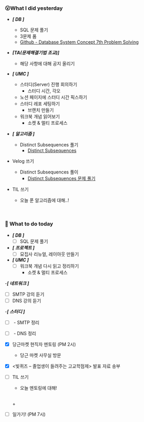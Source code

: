 ### 😮What I did yesterday

- ***[ DB ]***
  -  SQL 문제 풀기
    - 3문제 품
    - [Github - Database System Concept 7th Problem Solving](https://github.com/ShimFFF/Database_System_Concept-_7th_Problem_Solving/blob/main/Note/Chapter3/3.1.md)

- ***[TA(문제해결기법 조교)]***
  - 해당 사항에 대해 공지 올리기

- ***[ UMC ]***
  - 스터디(Server) 진행 회의하기
    - 스터디 시간, 각오
  - 노션 페이지에 스터디 시간 픽스하기
  - 스터디 레포 세팅하기
    - 브랜치 만들기
  - 워크북 개념 읽어보기
    - 소켓 & 멀티 프로세스 

- ***[ 알고리즘 ]***
  - Distinct Subsequences 풀기
    - [Distinct Subsequences](https://github.com/ShimFFF/Algorithm/tree/main/code/Distinct%20Subsequences)

- Velog 쓰기
  - Distinct Subsequences 풀이
    - [Distinct Subsequences 문제 풀기](https://velog.io/@ssw123/%EC%95%8C%EA%B3%A0%EB%A6%AC%EC%A6%98-Dynamic-ProgramingDP%EB%A5%BC-%ED%99%9C%EC%9A%A9%ED%95%B4-Distinct-Subsequences-%EB%AC%B8%EC%A0%9C-%ED%92%80%EA%B8%B0)

- TIL 쓰기
  - 오늘 푼 알고리즘에 대해..!


<br>

###  🤔 What to do today
- ***[ DB ]***
  - [ ] SQL 문제 풀기

 - ***[ 프로젝트 ]***
   - [ ] 묘집사 리뉴얼, 레이아웃 만들기

- ***[ UMC ]***
  - [ ] 워크북 개념 다시 읽고 정리하기
    - 소켓 & 멀티 프로세스 

-***[ 네트워크 ]***
  - [ ] SMTP 강의 듣기
  - [ ] DNS 강의 듣기

-***[ 스터디 ]***
  - [ ] <network> - SMTP 정리
  - [ ] <entwork> - DNS 정리

- [x] 당근마켓 현직자 멘토링 (PM 2시)
  - 당근 마켓 사무실 방문

 - [x] <빛퀴즈 – 졸업생이 들려주는 고교학점제> 발표 자료 송부

- [ ] TIL 쓰기
  - 오늘 멘토링에 대해!
    
  <br>

  \+
 - [ ] 일가기! (PM 7시)
